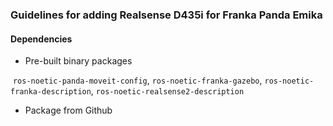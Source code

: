 ### Guidelines for adding Realsense D435i for Franka Panda Emika

#### Dependencies 

- Pre-built binary packages

​	`ros-noetic-panda-moveit-config`, `ros-noetic-franka-gazebo`, `ros-noetic-franka-description`, `ros-noetic-realsense2-description`

- Package from Github

 	